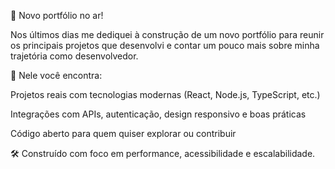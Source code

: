 🚀 Novo portfólio no ar!

Nos últimos dias me dediquei à construção de um novo portfólio para reunir os principais projetos que desenvolvi e contar um pouco mais sobre minha trajetória como desenvolvedor.

📌 Nele você encontra:

Projetos reais com tecnologias modernas (React, Node.js, TypeScript, etc.)

Integrações com APIs, autenticação, design responsivo e boas práticas

Código aberto para quem quiser explorar ou contribuir

🛠️ Construído com foco em performance, acessibilidade e escalabilidade.
